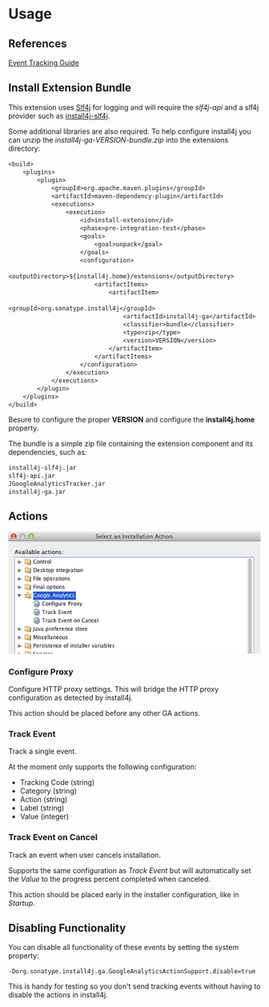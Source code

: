 <!--

    Copyright (c) 2008-2015 Sonatype, Inc. All rights reserved.

    This program is licensed to you under the Apache License Version 2.0,
    and you may not use this file except in compliance with the Apache License Version 2.0.
    You may obtain a copy of the Apache License Version 2.0 at http://www.apache.org/licenses/LICENSE-2.0.

    Unless required by applicable law or agreed to in writing,
    software distributed under the Apache License Version 2.0 is distributed on an
    "AS IS" BASIS, WITHOUT WARRANTIES OR CONDITIONS OF ANY KIND, either express or implied.
    See the Apache License Version 2.0 for the specific language governing permissions and limitations there under.

-->
# Usage

## References

[Event Tracking Guide](https://developers.google.com/analytics/devguides/collection/gajs/eventTrackerGuide)

## Install Extension Bundle

This extension uses [Slf4j](http://slf4j.org) for logging and will require the _slf4j-api_ and
a slf4j provider such as [install4j-slf4j](../install4j-slf4j/index.html).

Some additional libraries are also required.  To help configure install4j you can unzip the _install4j-ga-VERSION-bundle.zip_
into the extensions directory:

    <build>
        <plugins>
            <plugin>
                <groupId>org.apache.maven.plugins</groupId>
                <artifactId>maven-dependency-plugin</artifactId>
                <executions>
                    <execution>
                        <id>install-extension</id>
                        <phase>pre-integration-test</phase>
                        <goals>
                            <goal>unpack</goal>
                        </goals>
                        <configuration>
                            <outputDirectory>${install4j.home}/extensions</outputDirectory>
                            <artifactItems>
                                <artifactItem>
                                    <groupId>org.sonatype.install4j</groupId>
                                    <artifactId>install4j-ga</artifactId>
                                    <classifier>bundle</classifier>
                                    <type>zip</type>
                                    <version>VERSION</version>
                                </artifactItem>
                            </artifactItems>
                        </configuration>
                    </execution>
                </executions>
            </plugin>
        </plugins>
    </build>

Besure to configure the proper __VERSION__ and configure the __install4j.home__ property.

The bundle is a simple zip file containing the extension component and its dependencies, such as:

    install4j-slf4j.jar
    slf4j-api.jar
    JGoogleAnalyticsTracker.jar
    install4j-ga.jar

## Actions

![image](images/actions.png)

### Configure Proxy

Configure HTTP proxy settings.  This will bridge the HTTP proxy configuration as detected by install4j.

This action should be placed before any other GA actions.

### Track Event

Track a single event.

At the moment only supports the following configuration:

* Tracking Code (string)
* Category (string)
* Action (string)
* Label (string)
* Value (integer)

### Track Event on Cancel

Track an event when user cancels installation.

Supports the same configuration as _Track Event_ but will automatically set the _Value_ to the progress percent completed when canceled.

This action should be placed early in the installer configuration, like in _Startup_.

## Disabling Functionality

You can disable all functionality of these events by setting the system property:

    -Dorg.sonatype.install4j.ga.GoogleAnalyticsActionSupport.disable=true

This is handy for testing so you don't send tracking events without having to disable the actions in install4j.
